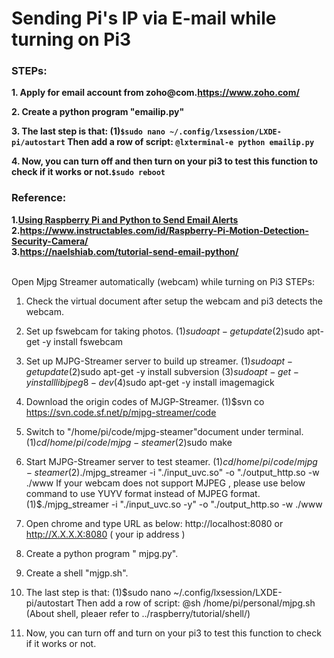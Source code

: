 # Sending Pi's IP via E-mail while turning on Pi3 

### STEPs:

**1. Apply for email account from zoho@com.<https://www.zoho.com/>**

**2. Create a python program "emailip.py"**

**3. The last step is that: (1)`$sudo nano ~/.config/lxsession/LXDE-pi/autostart` Then add a row of script: `@lxterminal-e python emailip.py`**

**4. Now, you can turn off and then turn on your pi3 to test this function to check if it works or not.`$sudo reboot`**


### Reference:

**1.[Using Raspberry Pi and Python to Send Email Alerts](https://engineersportal.com/blog/2017/9/23/using-raspberry-pi-and-python-to-send-email-alerts)**
<br/>
**2.<https://www.instructables.com/id/Raspberry-Pi-Motion-Detection-Security-Camera/>**
<br/>
**3.<https://naelshiab.com/tutorial-send-email-python/>**
<br/>
<br/>


Open Mjpg Streamer automatically (webcam) while turning on Pi3
STEPs:
1. Check the virtual document after setup the webcam and pi3 detects the webcam.

2. Set up fswebcam for taking photos. (1)$sudo apt-get update (2)$sudo apt-get -y install fswebcam

3. Set up MJPG-Streamer server to build up streamer. (1)$sudo apt-get update (2)$sudo apt-get -y install subversion (3)$sudo apt-get -y install libjpeg8-dev (4)$sudo apt-get -y install imagemagick

4. Download the origin codes of MJGP-Streamer. (1)$svn co https://svn.code.sf.net/p/mjpg-streamer/code

5. Switch to "/home/pi/code/mjpg-steamer"document under terminal. (1)$cd /home/pi/code/mjpg-steamer (2)$sudo make

6. Start MJPG-Streamer server to test steamer. (1)$cd /home/pi/code/mjpg-steamer (2)$./mjpg_streamer -i "./input_uvc.so" -o "./output_http.so -w ./www If your webcam does not support MJPEG , please use below command to use YUYV format instead of MJPEG format. (1)$./mjpg_streamer -i "./input_uvc.so -y" -o "./output_http.so -w ./www

7. Open chrome and type URL as below: http://localhost:8080 or http://X.X.X.X:8080 ( your ip address )

8. Create a python program " mjpg.py".

9. Create a shell "mjgp.sh".

10. The last step is that: (1)$sudo nano ~/.config/lxsession/LXDE-pi/autostart Then add a row of script: @sh /home/pi/personal/mjpg.sh (About shell, pleaer refer to ../raspberry/tutorial/shell/)

11. Now, you can turn off and turn on your pi3 to test this function to check if it works or not.
